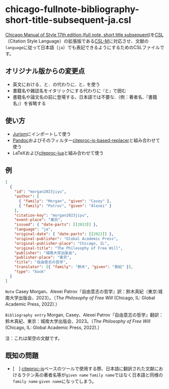 # chicago-fullnote-bibliography-short-title-subsequent-ja.csl

[Chicago Manual of Style 17th edition (full note, short title subsequent)](https://www.zotero.org/styles?q=id%3Achicago-fullnote-bibliography-short-title-subsequent)を[CSL](https://citationstyles.org/)（Citation Style Language）の拡張版である[CSL-M](https://citeproc-js.readthedocs.io/en/latest/csl-m/index.html)に対応させ、文献の`language`に従って日本語（`ja`）でも表記できるようにするためのCSLファイルです。

## オリジナル版からの変更点

- 英文における`, `と`. `の代わりに`、`と`。`を使う
- 書籍名や雑誌名をイタリックにする代わりに`『`と`』`で囲む
- 書籍名や論文名の前に登場する、日本語では不要な`、`（例：著者名`、`『書籍名』）を省略する

## 使い方

- [Jurism](https://juris-m.github.io/)にインポートして使う
- [Pandoc](https://pandoc.org/)およびそのフィルター[citeproc-js-based-replacer](https://github.com/kotobuki/citeproc-js-based-replacer)と組み合わせて使う
- LaTeXおよび[citeproc-lua](https://github.com/zepinglee/citeproc-lua)と組み合わせて使う

## 例

```json
[
  {
    "id": "morgan2023jiyu",
    "author": [
      { "family": "Morgan", "given": "Casey" },
      { "family": "Patrov", "given": "Alexei" }
    ],
    "citation-key": "morgan2023jiyu",
    "event-place": "東京",
    "issued": { "date-parts": [[2023]] },
    "language": "ja",
    "original-date": { "date-parts": [[2022]] },
    "original-publisher": "Global Academic Press",
    "original-publisher-place": "Chicago, IL",
    "original-title": "The Philosophy of Free Will",
    "publisher": "城南大学出版会",
    "publisher-place": "東京",
    "title": "自由意志の哲学",
    "translator": [{ "family": "鈴木", "given": "真紀" }],
    "type": "book"
  }
]
```

`Note` Casey Morgan、Alexei Patrov『自由意志の哲学』訳：鈴木真紀（東京:城南大学出版会、2023）。〔*The Philosophy of Free Will* (Chicago, IL: Global Academic Press, 2022).〕

`Bibliography entry` Morgan, Casey、Alexei Patrov『自由意志の哲学』翻訳：鈴木真紀、東京：城南大学出版会、2023。〔*The Philosophy of Free Will* (Chicago, IL: Global Academic Press, 2022).〕

注：これは架空の文献です。

## 既知の問題

- [　] [citeproc-js](https://github.com/Juris-M/citeproc-js)ベースのツールで使用する際、日本語に翻訳された文献におけるラテン系の著者名等が`given name` `family name`ではなく日本語と同様の`family name` `given name`になってしまう。
